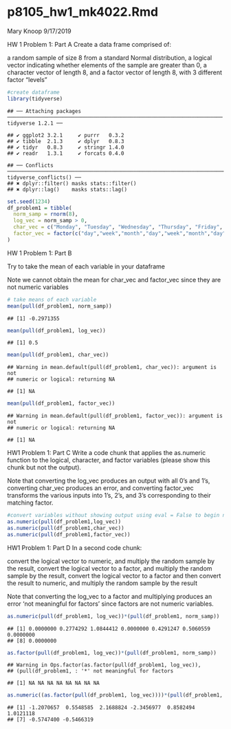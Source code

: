 p8105\_hw1\_mk4022.Rmd
================
Mary Knoop
9/17/2019

HW 1 Problem 1: Part A Create a data frame comprised of:

a random sample of size 8 from a standard Normal distribution, a logical
vector indicating whether elements of the sample are greater than 0, a
character vector of length 8, and a factor vector of length 8, with 3
different factor “levels”

``` r
#create dataframe
library(tidyverse)
```

    ## ── Attaching packages ────────────────────────────────────────────────────────────────────── tidyverse 1.2.1 ──

    ## ✔ ggplot2 3.2.1     ✔ purrr   0.3.2
    ## ✔ tibble  2.1.3     ✔ dplyr   0.8.3
    ## ✔ tidyr   0.8.3     ✔ stringr 1.4.0
    ## ✔ readr   1.3.1     ✔ forcats 0.4.0

    ## ── Conflicts ───────────────────────────────────────────────────────────────────────── tidyverse_conflicts() ──
    ## ✖ dplyr::filter() masks stats::filter()
    ## ✖ dplyr::lag()    masks stats::lag()

``` r
set.seed(1234)
df_problem1 = tibble(
  norm_samp = rnorm(8),
  log_vec = norm_samp > 0,
  char_vec = c("Monday", "Tuesday", "Wednesday", "Thursday", "Friday", "January", "February", "March"),
  factor_vec = factor(c("day","week","month","day","week","month","day","week"))
)
```

HW 1 Problem 1: Part B

Try to take the mean of each variable in your dataframe

Note we cannot obtain the mean for char\_vec and factor\_vec since they
are not numeric variables

``` r
# take means of each variable
mean(pull(df_problem1, norm_samp))
```

    ## [1] -0.2971355

``` r
mean(pull(df_problem1, log_vec))
```

    ## [1] 0.5

``` r
mean(pull(df_problem1, char_vec))
```

    ## Warning in mean.default(pull(df_problem1, char_vec)): argument is not
    ## numeric or logical: returning NA

    ## [1] NA

``` r
mean(pull(df_problem1, factor_vec))
```

    ## Warning in mean.default(pull(df_problem1, factor_vec)): argument is not
    ## numeric or logical: returning NA

    ## [1] NA

HW1 Problem 1: Part C Write a code chunk that applies the as.numeric
function to the logical, character, and factor variables (please show
this chunk but not the output).

Note that converting the log\_vec produces an output with all 0’s and
1’s, converting char\_vec produces an error, and converting
factor\_vec transforms the various inputs into 1’s, 2’s, and 3’s
corresponding to their matching
factor.

``` r
#convert variables without showing output using eval = False to begin new chunk
as.numeric(pull(df_problem1,log_vec))
as.numeric(pull(df_problem1,char_vec))
as.numeric(pull(df_problem1,factor_vec))
```

HW1 Problem 1: Part D In a second code chunk:

convert the logical vector to numeric, and multiply the random sample by
the result, convert the logical vector to a factor, and multiply the
random sample by the result, convert the logical vector to a factor and
then convert the result to numeric, and multiply the random sample by
the result

Note that converting the log\_vec to a factor and multiplying produces
an error ‘not meaningful for factors’ since factors are not numeric
variables.

``` r
as.numeric(pull(df_problem1, log_vec))*(pull(df_problem1, norm_samp))
```

    ## [1] 0.0000000 0.2774292 1.0844412 0.0000000 0.4291247 0.5060559 0.0000000
    ## [8] 0.0000000

``` r
as.factor(pull(df_problem1, log_vec))*(pull(df_problem1, norm_samp))
```

    ## Warning in Ops.factor(as.factor(pull(df_problem1, log_vec)),
    ## (pull(df_problem1, : '*' not meaningful for factors

    ## [1] NA NA NA NA NA NA NA NA

``` r
as.numeric((as.factor(pull(df_problem1, log_vec))))*(pull(df_problem1, norm_samp))
```

    ## [1] -1.2070657  0.5548585  2.1688824 -2.3456977  0.8582494  1.0121118
    ## [7] -0.5747400 -0.5466319

